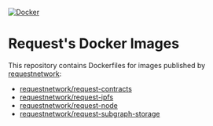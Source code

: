 [![Docker](https://badgen.net/badge/icon/docker?icon=docker&label)](https://hub.docker.com/u/requestnetwork)

# Request's Docker Images

This repository contains Dockerfiles for images published by [requestnetwork](https://hub.docker.com/u/requestnetwork):
- [requestnetwork/request-contracts](https://hub.docker.com/r/requestnetwork/request-contracts)
- [requestnetwork/request-ipfs](https://hub.docker.com/r/requestnetwork/request-ipfs)
- [requestnetwork/request-node](https://hub.docker.com/r/requestnetwork/request-node)
- [requestnetwork/request-subgraph-storage](https://hub.docker.com/r/requestnetwork/request-subgraph-storage)
